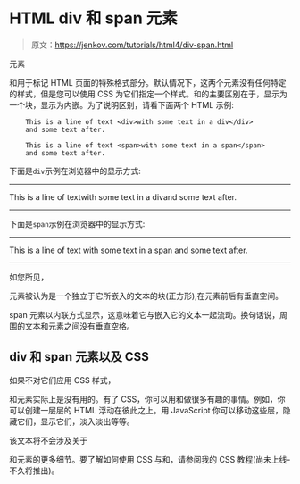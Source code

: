 # HTML div 和 span 元素

> 原文：<https://jenkov.com/tutorials/html4/div-span.html>

元素

和用于标记 HTML 页面的特殊格式部分。默认情况下，这两个元素没有任何特定的样式，但是您可以使用 CSS 为它们指定一个样式。和的主要区别在于，显示为一个块，显示为内嵌。为了说明区别，请看下面两个 HTML 示例:

```
    This is a line of text <div>with some text in a div</div>
    and some text after.

```

```
    This is a line of text <span>with some text in a span</span>
    and some text after.

```

下面是`div`示例在浏览器中的显示方式:

* * *

This is a line of textwith some text in a divand some text after.

* * *

下面是`span`示例在浏览器中的显示方式:

* * *

This is a line of text with some text in a span and some text after.

* * *

如您所见，

元素被认为是一个独立于它所嵌入的文本的块(正方形),在元素前后有垂直空间。

span 元素以内联方式显示，这意味着它与嵌入它的文本一起流动。换句话说，周围的文本和元素之间没有垂直空格。

## div 和 span 元素以及 CSS

如果不对它们应用 CSS 样式，

和元素实际上是没有用的。有了 CSS，你可以用和做很多有趣的事情。例如，你可以创建一层层的 HTML 浮动在彼此之上。用 JavaScript 你可以移动这些层，隐藏它们，显示它们，淡入淡出等等。

该文本将不会涉及关于

和元素的更多细节。要了解如何使用 CSS 与和，请参阅我的 CSS 教程(尚未上线-不久将推出)。